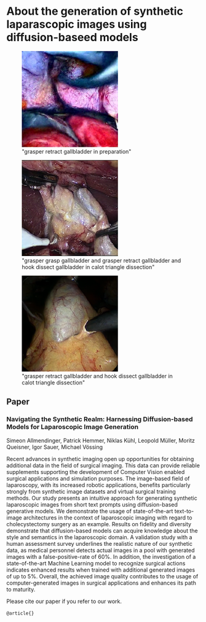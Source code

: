 <link href="style.css" rel="stylesheet"></link>

# About the generation of synthetic laparascopic images using diffusion-baseed models

<div class="row">
  <figure>
    <img src="./assets/Dalle2/dalle2_3_T45-grasper%20retract%20gallbladder%20in%20preparation.png" alt="Dall-e2_3_CholecT45" width='250'>
    <figcaption>"grasper retract gallbladder in preparation"</figcaption>
  </figure>
  <figure>
    <img src="./assets/Imagen/Imagen_7_T45-grasper%20grasp%20gallbladder%20and%20grasper%20retract%20gallbladder%20and%20hook%20dissect%20gallbladder%20in%20calot%20triangle%20dissection.png" alt="Imagen_7_CholecT45" width='250'>
    <figcaption>"grasper grasp gallbladder and grasper retract gallbladder and hook dissect gallbladder in calot triangle dissection"</figcaption>
  </figure>
  <figure>
    <img src="./assets/EluciatedImagen/ElucidatedImagen_5_T45-grasper%20retract%20gallbladder%20and%20grasper%20retract%20omentum%20and%20hook%20dissect%20omentum%20in%20calot%20triangle%20dissection.png" alt="Dall-e2" width='250'>
    <figcaption>"grasper retract gallbladder and hook dissect gallbladder in calot triangle dissection"</figcaption>
  </figure>
</div>

## Paper

### Navigating the Synthetic Realm: Harnessing Diffusion-based Models for Laparoscopic Image Generation

Simeon Allmendinger, Patrick Hemmer, Niklas Kühl, Leopold Müller, Moritz Queisner, Igor Sauer, Michael Vössing

Recent advances in synthetic imaging open up opportunities for obtaining additional data in the field of surgical imaging. This data can provide reliable supplements supporting the development of Computer Vision enabled surgical applications and simulation purposes. The image-based field of laparoscopy, with its increased robotic applications, benefits particularly strongly from synthetic image datasets and virtual surgical training methods. Our study presents an intuitive approach for generating synthetic laparoscopic images from short text prompts using diffusion-based generative models. We demonstrate the usage of state-of-the-art text-to-image architectures in the context of laparoscopic imaging with regard to cholecystectomy surgery as an example. Results on fidelity and diversity demonstrate that diffusion-based models can acquire knowledge about the style and semantics in the laparoscopic domain. A validation study with a human assessment survey underlines the realistic nature of our synthetic data, as medical personnel detects actual images in a pool with generated images with a false-positive-rate of 60\%. In addition, the investigation of a state-of-the-art Machine Learning model to recognize surgical actions indicates enhanced results when trained with additional generated images of up to 5\%. Overall, the achieved image quality contributes to the usage of computer-generated images in surgical applications and enhances its path to maturity.

Please cite our paper if you refer to our work.

```
@article{}
```
